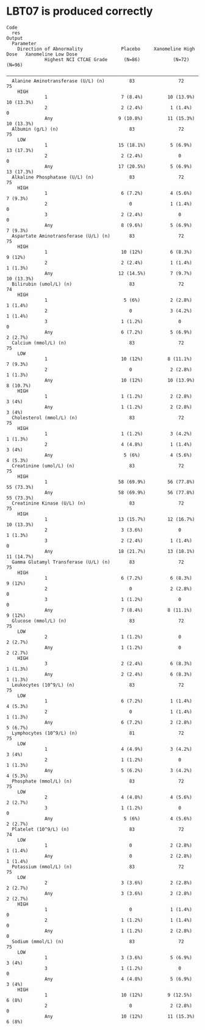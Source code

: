 # LBT07 is produced correctly

    Code
      res
    Output
      Parameter                                                                                     
        Direction of Abnormality              Placebo     Xanomeline High Dose   Xanomeline Low Dose
                  Highest NCI CTCAE Grade      (N=86)            (N=72)                (N=96)       
      ——————————————————————————————————————————————————————————————————————————————————————————————
      Alanine Aminotransferase (U/L) (n)         83                72                    75         
        HIGH                                                                                        
                  1                           7 (8.4%)         10 (13.9%)            10 (13.3%)     
                  2                           2 (2.4%)          1 (1.4%)                  0         
                  Any                        9 (10.8%)         11 (15.3%)            10 (13.3%)     
      Albumin (g/L) (n)                          83                72                    75         
        LOW                                                                                         
                  1                          15 (18.1%)         5 (6.9%)             13 (17.3%)     
                  2                           2 (2.4%)             0                      0         
                  Any                        17 (20.5%)         5 (6.9%)             13 (17.3%)     
      Alkaline Phosphatase (U/L) (n)             83                72                    75         
        HIGH                                                                                        
                  1                           6 (7.2%)          4 (5.6%)              7 (9.3%)      
                  2                              0              1 (1.4%)                  0         
                  3                           2 (2.4%)             0                      0         
                  Any                         8 (9.6%)          5 (6.9%)              7 (9.3%)      
      Aspartate Aminotransferase (U/L) (n)       83                72                    75         
        HIGH                                                                                        
                  1                           10 (12%)          6 (8.3%)               9 (12%)      
                  2                           2 (2.4%)          1 (1.4%)              1 (1.3%)      
                  Any                        12 (14.5%)         7 (9.7%)             10 (13.3%)     
      Bilirubin (umol/L) (n)                     83                72                    74         
        HIGH                                                                                        
                  1                            5 (6%)           2 (2.8%)              1 (1.4%)      
                  2                              0              3 (4.2%)              1 (1.4%)      
                  3                           1 (1.2%)             0                      0         
                  Any                         6 (7.2%)          5 (6.9%)              2 (2.7%)      
      Calcium (mmol/L) (n)                       83                72                    75         
        LOW                                                                                         
                  1                           10 (12%)         8 (11.1%)              7 (9.3%)      
                  2                              0              2 (2.8%)              1 (1.3%)      
                  Any                         10 (12%)         10 (13.9%)             8 (10.7%)     
        HIGH                                                                                        
                  1                           1 (1.2%)          2 (2.8%)               3 (4%)       
                  Any                         1 (1.2%)          2 (2.8%)               3 (4%)       
      Cholesterol (mmol/L) (n)                   83                72                    75         
        HIGH                                                                                        
                  1                           1 (1.2%)          3 (4.2%)              1 (1.3%)      
                  2                           4 (4.8%)          1 (1.4%)               3 (4%)       
                  Any                          5 (6%)           4 (5.6%)              4 (5.3%)      
      Creatinine (umol/L) (n)                    83                72                    75         
        HIGH                                                                                        
                  1                          58 (69.9%)        56 (77.8%)            55 (73.3%)     
                  Any                        58 (69.9%)        56 (77.8%)            55 (73.3%)     
      Creatinine Kinase (U/L) (n)                83                72                    75         
        HIGH                                                                                        
                  1                          13 (15.7%)        12 (16.7%)            10 (13.3%)     
                  2                           3 (3.6%)             0                  1 (1.3%)      
                  3                           2 (2.4%)          1 (1.4%)                  0         
                  Any                        18 (21.7%)        13 (18.1%)            11 (14.7%)     
      Gamma Glutamyl Transferase (U/L) (n)       83                72                    75         
        HIGH                                                                                        
                  1                           6 (7.2%)          6 (8.3%)               9 (12%)      
                  2                              0              2 (2.8%)                  0         
                  3                           1 (1.2%)             0                      0         
                  Any                         7 (8.4%)         8 (11.1%)               9 (12%)      
      Glucose (mmol/L) (n)                       83                72                    75         
        LOW                                                                                         
                  2                           1 (1.2%)             0                  2 (2.7%)      
                  Any                         1 (1.2%)             0                  2 (2.7%)      
        HIGH                                                                                        
                  3                           2 (2.4%)          6 (8.3%)              1 (1.3%)      
                  Any                         2 (2.4%)          6 (8.3%)              1 (1.3%)      
      Leukocytes (10^9/L) (n)                    83                72                    75         
        LOW                                                                                         
                  1                           6 (7.2%)          1 (1.4%)              4 (5.3%)      
                  2                              0              1 (1.4%)              1 (1.3%)      
                  Any                         6 (7.2%)          2 (2.8%)              5 (6.7%)      
      Lymphocytes (10^9/L) (n)                   81                72                    75         
        LOW                                                                                         
                  1                           4 (4.9%)          3 (4.2%)               3 (4%)       
                  2                           1 (1.2%)             0                  1 (1.3%)      
                  Any                         5 (6.2%)          3 (4.2%)              4 (5.3%)      
      Phosphate (mmol/L) (n)                     83                72                    75         
        LOW                                                                                         
                  2                           4 (4.8%)          4 (5.6%)              2 (2.7%)      
                  3                           1 (1.2%)             0                      0         
                  Any                          5 (6%)           4 (5.6%)              2 (2.7%)      
      Platelet (10^9/L) (n)                      83                72                    74         
        LOW                                                                                         
                  1                              0              2 (2.8%)              1 (1.4%)      
                  Any                            0              2 (2.8%)              1 (1.4%)      
      Potassium (mmol/L) (n)                     83                72                    75         
        LOW                                                                                         
                  2                           3 (3.6%)          2 (2.8%)              2 (2.7%)      
                  Any                         3 (3.6%)          2 (2.8%)              2 (2.7%)      
        HIGH                                                                                        
                  1                              0              1 (1.4%)                  0         
                  2                           1 (1.2%)          1 (1.4%)                  0         
                  Any                         1 (1.2%)          2 (2.8%)                  0         
      Sodium (mmol/L) (n)                        83                72                    75         
        LOW                                                                                         
                  1                           3 (3.6%)          5 (6.9%)               3 (4%)       
                  3                           1 (1.2%)             0                      0         
                  Any                         4 (4.8%)          5 (6.9%)               3 (4%)       
        HIGH                                                                                        
                  1                           10 (12%)         9 (12.5%)               6 (8%)       
                  2                              0              2 (2.8%)                  0         
                  Any                         10 (12%)         11 (15.3%)              6 (8%)       

